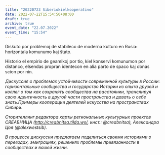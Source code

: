 ```yaml
---
title: "20220723 Siberiokielkooperativo"
date: 2022-07-22T15:54:50+08:00
draft: true
archive: true
event_date: "22.07.2022"
event_time: "15:54"
---
```

Diskuto por problemoj de stabileco de moderna kulturo en Rusia: horizontala komunumo kaj ŝtato.

Historio el empirio de geamikoj por tio, kiel konservi komunumon por distanco,  elsendas propran identecon en alia parto de spaco kaj donas scion por nin.

*Дискуссия о проблемах устойчивости современной культуры в России: горизонтальные сообщества и государство.Истории из опыта друзей и коллег о том как сохранять сообщества на расстоянии, транслируя свою идентичность в другой части пространства и давать о себе знать.Примеры кооперации деятелей искусства на пространствах Сибири.*

*Сторителлинг редактора карты региональных культурных проектов CREAБНИЦА (http://creabnitsa.tilda.ws/, инст.: @creabnitsa), Александра Цоя (@alexwestsib).*

*В процессе дискуссии предлагаем поделиться своими историями о переездах, эмиграциях, решениях проблемы привязанности в сообществах и вашей жизни.*